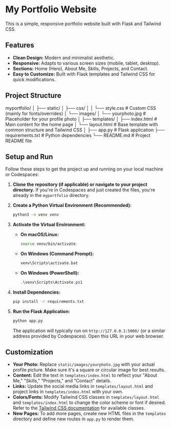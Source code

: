 # My Portfolio Website

This is a simple, responsive portfolio website built with Flask and Tailwind CSS.

## Features

* **Clean Design:** Modern and minimalist aesthetic.
* **Responsive:** Adapts to various screen sizes (mobile, tablet, desktop).
* **Sections:** Home (Hero), About Me, Skills, Projects, and Contact.
* **Easy to Customize:** Built with Flask templates and Tailwind CSS for quick modifications.

## Project Structure
myportfolio/
│
├── static/
│   ├── css/
│   │   └── style.css          # Custom CSS (mainly for fonts/overrides)
│   └── images/
│       └── yourphoto.jpg      # Placeholder for your profile photo
│
├── templates/
│   ├── index.html             # Main content for the home page
│   └── layout.html            # Base template with common structure and Tailwind CSS
│
├── app.py                     # Flask application
├── requirements.txt           # Python dependencies
└── README.md                  # Project README file


## Setup and Run

Follow these steps to get the project up and running on your local machine or Codespaces:

1.  **Clone the repository (if applicable) or navigate to your project directory.**
    If you're in Codespaces and just created the files, you're already in the `myportfolio` directory.

2.  **Create a Python Virtual Environment (Recommended):**
    ```bash
    python3 -m venv venv
    ```

3.  **Activate the Virtual Environment:**
    * **On macOS/Linux:**
        ```bash
        source venv/bin/activate
        ```
    * **On Windows (Command Prompt):**
        ```bash
        venv\Scripts\activate.bat
        ```
    * **On Windows (PowerShell):**
        ```powershell
        .\venv\Scripts\Activate.ps1
        ```

4.  **Install Dependencies:**
    ```bash
    pip install -r requirements.txt
    ```

5.  **Run the Flask Application:**
    ```bash
    python app.py
    ```

    The application will typically run on `http://127.0.0.1:5000/` (or a similar address provided by Codespaces). Open this URL in your web browser.

## Customization

* **Your Photo:** Replace `static/images/yourphoto.jpg` with your actual profile picture. Make sure it's a square or circular image for best results.
* **Content:** Edit the text in `templates/index.html` to reflect your "About Me," "Skills," "Projects," and "Contact" details.
* **Links:** Update the social media links in `templates/layout.html` and project links in `templates/index.html` with your own.
* **Colors/Fonts:** Modify Tailwind CSS classes in `templates/layout.html` and `templates/index.html` to change the color scheme or font if desired. Refer to the [Tailwind CSS documentation](https://tailwindcss.com/docs) for available classes.
* **New Pages:** To add more pages, create new HTML files in the `templates` directory and define new routes in `app.py` to render them.
